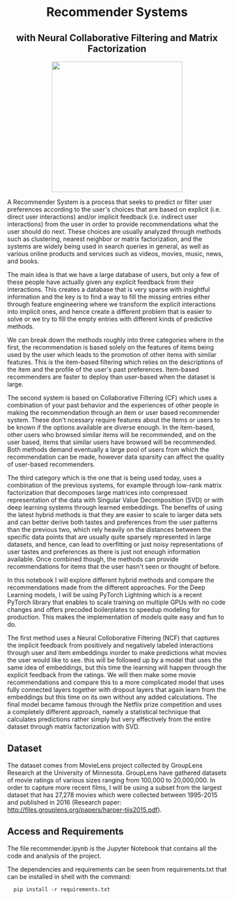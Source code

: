 <h1 align='center'>Recommender Systems</h1>
<h2 align='center'>with Neural Collaborative Filtering and Matrix Factorization</h2>

<p align='center'>
      <img
           width='300'
           height='300'
           src='https://github.com/jajokine/Recommender-Systems/blob/main/movies.png'
      >
</p>

A Recommender System is a process that seeks to predict or filter user preferences according to the user's choices that are based on explicit (i.e. direct user interactions) and/or implicit feedback (i.e. indirect user interactions) from the user in order to provide recommendations what the user should do next. These choices are usually analyzed through methods such as clustering, nearest neighbor or matrix factorization, and the systems are widely being used in search queries in general, as well as various online products and services such as videos, movies, music, news, and books.

The main idea is that we have a large database of users, but only a few of these people have actually given any explicit feedback from their interactions. This creates a database that is very sparse with insightful information and the key is to find a way to fill the missing entries either through feature engineering where we transform the explicit interactions into implicit ones, and hence create a different problem that is easier to solve or we try to fill the empty entries with different kinds of predictive methods.  

We can break down the methods roughly into three categories where in the first, the recommendation is based solely on the features of items being used by the user which leads to the promotion of other items with similar features. This is the item-based filtering which relies on the descriptions of the item and the profile of the user's past preferences. Item-based recommenders are faster to deploy than user-based when the dataset is large. 

The second system is based on Collaborative Filtering (CF) which uses a combination of your past behavior and the experiences of other people in making the recommendation through an item or user based recommender system. These don't ncessary require features about the items or users to be known if the options available are diverse enough.  In the item-based, other users who browsed similar items will be recommended, and on the user based, items that similar users have browsed will be recommended. Both methods demand eventually a large pool of users from which the recommendation can be made, however data sparsity can affect the quality of user-based recommenders.

The third category which is the one that is being used today, uses a combination of the previous systems, for example through low-rank matrix factorization that decomposes large matrices into compressed representation of the data with Singular Value Decomposition (SVD) or with deep learning systems through learned embeddings. The benefits of using the latest hybrid methods is that they are easier to scale to larger data sets and can better derive both tastes and preferences from the user patterns than the previous two, which rely heavily on the distances between the specific data points that are usually quite sparsely represented in large datasets, and hence, can lead to overfitting or just noisy representations of user tastes and preferences as there is just not enough information available. Once combined though, the methods can provide recommendations for items that the user hasn't seen or thought of before.

In this notebook I will explore different hybrid methods and compare the recommendations made from the different approaches. For the Deep Learning models, I will be using PyTorch Lightning which is a recent PyTorch library that enables to scale training on multiple GPUs with no code changes and offers precoded boilerplates to speedup modeling for production. This makes the implementation of models quite easy and fun to do.

The first method uses a Neural Colloborative Filtering (NCF) that captures the implicit feedback from positively and negatively labeled interactions through user and item embeddings inorder to make predictions what movies the user would like to see. this will be followed up by a model that
uses the same idea of embeddings, but this time the learning will happen through the explicit feedback from the ratings. We will then make some movie recommendations and compare this to a more complicated model that uses fully connected layers together with dropout layers that again learn from the embeddings but this time on its own without any added calculations. The final model became famous through the Netflix prize competition and uses a completely different approach, namely a statistical technique that calculates predictions rather simply but very effectively from the entire dataset through matrix factorization with SVD.

## Dataset

The dataset comes from MovieLens project collected by GroupLens Research at the University of Minnesota. GroupLens have gathered datasets of movie ratings of various sizes ranging from 100,000 to 20,000,000. In order to capture more recent films, I will be using a subset from the largest dataset that has 27,278 movies which were collected between 1995-2015 and published in 2016 (Research paper: http://files.grouplens.org/papers/harper-tiis2015.pdf).

## Access and Requirements

The file recommender.ipynb is the Jupyter Notebook that contains all the code and analysis of the project.

The dependencies and requirements can be seen from requirements.txt that can be installed in shell with the command:

      pip install -r requirements.txt
